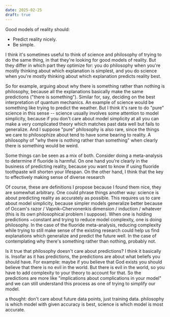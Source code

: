 ```yaml
---
date: 2025-02-25
draft: true
---
```

Good models of reality should: 
- Predict reality nicely.
- Be simple.

I think it's sometimes useful to think of science and philosophy of trying to do the same thing, in that they're looking for good models of reality. But they differ in which part they optimize for: you do philosophy when you're mostly thinking about which explanation is simplest, and you do science when you're mostly thinking about which explanation predicts reality best.

So for example, arguing about why there is something rather than nothing is philosophy, because all the explanations basically make the same predictions ("there is something"). Similar for, say, deciding on the best interpretation of quantum mechanics. An example of science would be something like trying to predict the weather. But I think it's rare to do "pure" science in this sense -- science usually involves some attention to model simplicity, because if you don't care about model simplicity at all you can make a very complicated theory which matches past data well but fails to generalize. And I suppose "pure" philosophy is also rare, since the things we care to philosophize about tend to have some bearing to reality. A philosophy of "why there is nothing rather than something" when clearly there is something would be weird.

Some things can be seen as a mix of both. Consider doing a meta-analysis to determine if fluoride is harmful. On one hand you're clearly in the business of predicting reality, because you want to know if using fluoride toothpaste will shorten your lifespan. On the other hand, I think that the key to effectively making sense of diverse research 

Of course, these are definitions I propose because I found them nice, they are somewhat arbitrary. One could phrase things another way: science is about predicting reality as accurately as possible. This requires us to care about model simplicity, because simpler models generalize better because of Occam's razor / Vapnik–Chervonenkis dimension / induction / whatever (this is its own philosophical problem I suppose). When one is holding predictions ~constant and trying to reduce model complexity, one is doing philosophy. In the case of the fluoride meta-analysis, reducing complexity while trying to still make sense of the existing research could help us find explanations which generalize and predict the future well. In the case of contemplating why there's something rather than nothing, probably not.

Is it true that philosophy doesn't care about predictions? I think it basically is. Insofar as it has predictions, the predictions are about what beliefs you should have. For example: maybe if you believe that God exists you should believe that there is no evil in the world. But there is evil in the world, so you have to add complexity to your theory to account for that. So the predictions are more like "implications about complications in your model" and we can still understand this process as one of trying to simplify our model.

a thought: don't care about future data points, just training data. philosophy is which model with given accuracy is best, science is which model is most accurate.